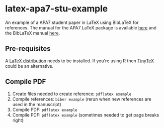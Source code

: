 # latex-apa7-stu-example

An example of a APA7 student paper in LaTeX using BibLaTeX for references.
The manual for the APA7 LaTeX package is available [here](https://ctan.org/pkg/apa7)
and the BibLaTeX manual [here](https://ctan.org/pkg/biblatex-apa).

## Pre-requisites

A [LaTeX distribution](https://www.latex-project.org/get/) needs to be installed.
If you're using R then [TinyTeX](https://yihui.org/tinytex/) could be an alternative.

## Compile PDF

1. Create files needed to create reference: `pdflatex example`
2. Compile references: `biber example` (rerun when new references are used in the manuscript)
3. Compile PDF: `pdflatex example`
4. Compile PDF: `pdflatex example` (sometimes needed to get page breaks right)
